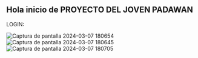 ## Hola inicio de PROYECTO DEL JOVEN PADAWAN 

LOGIN:

![Captura de pantalla 2024-03-07 180654](https://github.com/LuisFsilva97/Clone-Disney-AppTest--BeMaster/assets/157631615/c70d1cce-f294-4edb-83d4-bde0d67b1381)
![Captura de pantalla 2024-03-07 180645](https://github.com/LuisFsilva97/Clone-Disney-AppTest--BeMaster/assets/157631615/4b0ed3e2-9aae-4708-b180-2ac7c903c82a)
![Captura de pantalla 2024-03-07 180705](https://github.com/LuisFsilva97/Clone-Disney-AppTest--BeMaster/assets/157631615/3610ed3a-bb2f-41e1-a10b-4eccf6748e7c)
